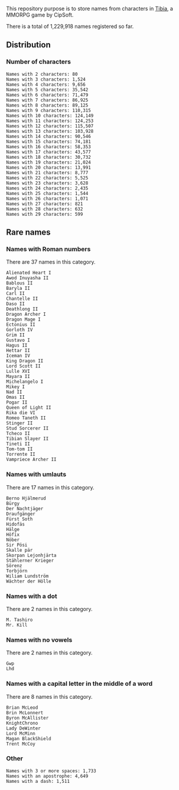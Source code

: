 This repository purpose is to store names from characters in [Tibia](https://www.tibia.com/), a MMORPG game by CipSoft.

There is a total of 1,229,918 names registered so far.

## Distribution

### Number of characters
```
Names with 2 characters: 80
Names with 3 characters: 1,524
Names with 4 characters: 9,656
Names with 5 characters: 35,542
Names with 6 characters: 71,479
Names with 7 characters: 86,925
Names with 8 characters: 89,125
Names with 9 characters: 110,315
Names with 10 characters: 124,149
Names with 11 characters: 124,253
Names with 12 characters: 115,507
Names with 13 characters: 103,928
Names with 14 characters: 90,546
Names with 15 characters: 74,181
Names with 16 characters: 58,353
Names with 17 characters: 43,577
Names with 18 characters: 30,732
Names with 19 characters: 21,024
Names with 20 characters: 13,991
Names with 21 characters: 8,777
Names with 22 characters: 5,525
Names with 23 characters: 3,628
Names with 24 characters: 2,435
Names with 25 characters: 1,544
Names with 26 characters: 1,071
Names with 27 characters: 821
Names with 28 characters: 632
Names with 29 characters: 599
```

## Rare names

### Names with Roman numbers
There are 37 names in this category.
```
Alienated Heart I
Awod Inuyasha II
Bablous II
Baryla II
Carl II
Chantelle II
Daso II
Deathlong II
Dragon Archer I
Dragon Mage I
Ectonius II
Gorloth IV
Grim II
Gustavo I
Hagus II
Hettar II
Iceman IV
King Dragon II
Lord Scott II
Lulle XVI
Mayara II
Michelangelo I
Mikey I
Nad II
Omas II
Pogar II
Queen of Light II
Rika die VI
Romeo Taneth II
Stinger II
Stud Sorcerer II
Tcheco II
Tibian Slayer II
Tineti II
Tom-tom II
Torrente II
Vampriece Archer II
```

### Names with umlauts
There are 17 names in this category.
```
Berno Hjälmerud
Bürgy
Der Nachtjäger
Draufgänger
Fürst Soth
Hidofäs
Hälge
Höfix
Nöber
Sir Pösi
Skalle pär
Skorpan Lejonhjärta
Stählerner Krieger
Sörenz
Torbjörn
Wiliam Lundström
Wächter der Hölle
```

### Names with a dot
There are 2 names in this category.
```
M. Tashiro
Mr. Kill
```

### Names with no vowels
There are 2 names in this category.
```
Gwp
Lhd
```

### Names with a capital letter in the middle of a word
There are 8 names in this category.
```
Brian McLeod
Brin McLonnert
Byron McAllister
KnightChrono
Lady DeWinter
Lord McMinn
Magan BlackShield
Trent McCoy
```

### Other
```
Names with 3 or more spaces: 1,733
Names with an apostrophe: 4,649
Names with a dash: 1,511
```
